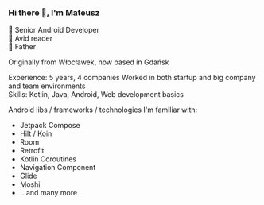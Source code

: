 ### Hi there 👋, I'm Mateusz
🏢 Senior Android Developer  
📖 Avid reader  
👶 Father

Originally from Włocławek, now based in Gdańsk

Experience: 5 years, 4 companies
Worked in both startup and big company and team environments  
Skills: Kotlin, Java, Android, Web development basics

Android libs / frameworks / technologies I'm familiar with:
* Jetpack Compose
* Hilt / Koin
* Room
* Retrofit
* Kotlin Coroutines
* Navigation Component
* Glide
* Moshi
*  ...and many more
